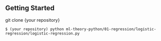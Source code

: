 ## Getting Started

git clone {your repository}

	$ (your repository) python ml-theory-python/01-regression/logistic-regression/logistic-regression.py